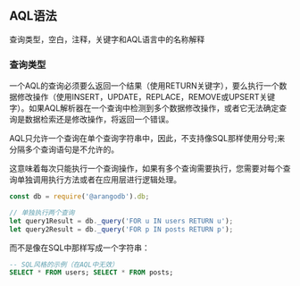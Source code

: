## AQL语法
查询类型，空白，注释，关键字和AQL语言中的名称解释

### 查询类型
一个AQL的查询必须要么返回一个结果（使用RETURN关键字），要么执行一个数据修改操作（使用INSERT，UPDATE，REPLACE，REMOVE或UPSERT关键字）。如果AQL解析器在一个查询中检测到多个数据修改操作，或者它无法确定查询是数据检索还是修改操作，将返回一个错误。

AQL只允许一个查询在单个查询字符串中，因此，不支持像SQL那样使用分号;来分隔多个查询语句是不允许的。

这意味着每次只能执行一个查询操作，如果有多个查询需要执行，您需要对每个查询单独调用执行方法或者在应用层进行逻辑处理。
```js
const db = require('@arangodb').db;

// 单独执行两个查询
let query1Result = db._query('FOR u IN users RETURN u');
let query2Result = db._query('FOR p IN posts RETURN p');
```
而不是像在SQL中那样写成一个字符串：
```sql
-- SQL风格的示例（在AQL中无效）
SELECT * FROM users; SELECT * FROM posts;
```
